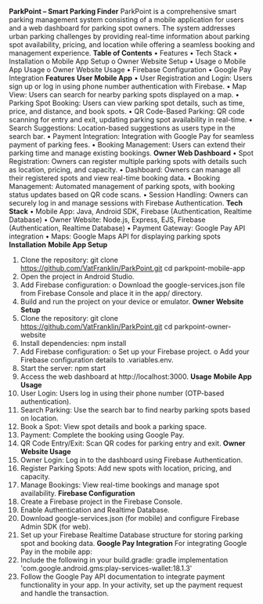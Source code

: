 **ParkPoint – Smart Parking Finder**
ParkPoint is a comprehensive smart parking management system consisting of a mobile application for users and a web dashboard for parking spot owners. The system addresses urban parking challenges by providing real-time information about parking spot availability, pricing, and location while offering a seamless booking and management experience.
**Table of Contents**
•	Features
•	Tech Stack
•	Installation
o	Mobile App Setup
o	Owner Website Setup
•	Usage
o	Mobile App Usage
o	Owner Website Usage
•	Firebase Configuration
•	Google Pay Integration
**Features**
**User Mobile App**
•	User Registration and Login: Users sign up or log in using phone number authentication with Firebase.
•	Map View: Users can search for nearby parking spots displayed on a map.
•	Parking Spot Booking: Users can view parking spot details, such as time, price, and distance, and book spots.
•	QR Code-Based Parking: QR code scanning for entry and exit, updating parking spot availability in real-time.
•	Search Suggestions: Location-based suggestions as users type in the search bar.
•	Payment Integration: Integration with Google Pay for seamless payment of parking fees.
•	Booking Management: Users can extend their parking time and manage existing bookings.
**Owner Web Dashboard**
•	Spot Registration: Owners can register multiple parking spots with details such as location, pricing, and capacity.
•	Dashboard: Owners can manage all their registered spots and view real-time booking data.
•	Booking Management: Automated management of parking spots, with booking status updates based on QR code scans.
•	Session Handling: Owners can securely log in and manage sessions with Firebase Authentication.
**Tech Stack**
•	Mobile App: Java, Android SDK, Firebase (Authentication, Realtime Database)
•	Owner Website: Node.js, Express, EJS, Firebase (Authentication, Realtime Database)
•	Payment Gateway: Google Pay API integration
•	Maps: Google Maps API for displaying parking spots
**Installation**
**Mobile App Setup**
1.	Clone the repository:
git clone https://github.com/VatFranklin/ParkPoint.git
cd parkpoint-mobile-app
2.	Open the project in Android Studio.
3.	Add Firebase configuration:
o	Download the google-services.json file from Firebase Console and place it in the app/ directory.
4.	Build and run the project on your device or emulator.
**Owner Website Setup**
1.	Clone the repository:
git clone https://github.com/VatFranklin/ParkPoint.git
cd parkpoint-owner-website
2.	Install dependencies:
npm install
3.	Add Firebase configuration:
o	Set up your Firebase project.
o	Add your Firebase configuration details to .variables.env.
4.	Start the server:
npm start
5.	Access the web dashboard at http://localhost:3000.
**Usage**
**Mobile App Usage**
1.	User Login: Users log in using their phone number (OTP-based authentication).
2.	Search Parking: Use the search bar to find nearby parking spots based on location.
3.	Book a Spot: View spot details and book a parking space.
4.	Payment: Complete the booking using Google Pay.
5.	QR Code Entry/Exit: Scan QR codes for parking entry and exit.
**Owner Website Usage**
1.	Owner Login: Log in to the dashboard using Firebase Authentication.
2.	Register Parking Spots: Add new spots with location, pricing, and capacity.
3.	Manage Bookings: View real-time bookings and manage spot availability.
**Firebase Configuration**
1.	Create a Firebase project in the Firebase Console.
2.	Enable Authentication and Realtime Database.
3.	Download google-services.json (for mobile) and configure Firebase Admin SDK (for web).
4.	Set up your Firebase Realtime Database structure for storing parking spot and booking data.
**Google Pay Integration**
For integrating Google Pay in the mobile app:
1.	Include the following in your build.gradle:
gradle
implementation 'com.google.android.gms:play-services-wallet:18.1.3'
2.	Follow the Google Pay API documentation to integrate payment functionality in your app.
In your activity, set up the payment request and handle the transaction.		

